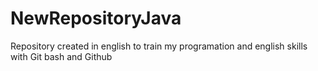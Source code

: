 # NewRepositoryJava
Repository created in english to train my programation and english skills with Git bash and Github
